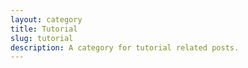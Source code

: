 ```yaml
---
layout: category
title: Tutorial
slug: tutorial
description: A category for tutorial related posts.
---
```


